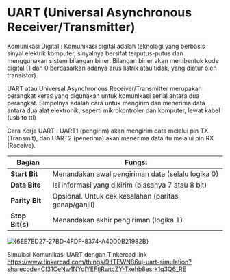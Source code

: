 # UART (Universal Asynchronous Receiver/Transmitter)

Komunikasi Digital : Komunikasi digital adalah teknologi yang berbasis sinyal elektrik komputer, 
sinyalnya bersifat terputus-putus dan menggunakan sistem bilangan biner. Bilangan 
biner akan membentuk kode digital (1 dan 0 berdasarkan adanya arus listrik atau tidak, 
yang diatur oleh transistor).

UART atau Universal Asynchronous Receiver/Transmitter merupakan perangkat keras yang digunakan untuk komunikasi serial antara dua perangkat. SImpelnya adalah cara untuk mengirim dan menerima data antara dua alat elektronik, seperti mikrokontroler dan komputer, lewat kabel (usb to ttl)

Cara Kerja UART : UART1 (pengirim) akan mengirim data melalui pin TX (Transmit),
dan UART2 (penerima) akan menerima data itu melalui pin RX (Receive).

| Bagian          | Fungsi                                               |
| --------------- | ---------------------------------------------------- |
| **Start Bit**   | Menandakan awal pengiriman data (selalu logika 0)    |
| **Data Bits**   | Isi informasi yang dikirim (biasanya 7 atau 8 bit)   |
| **Parity Bit**  | Opsional. Untuk cek kesalahan (paritas genap/ganjil) |
| **Stop Bit(s)** | Menandakan akhir pengiriman (logika 1)               |

![{6EE7ED27-27BD-4FDF-8374-A40D0B21982B}](https://github.com/user-attachments/assets/6d98d174-b300-4684-b3b2-9a2643498fd1)

Simulasi Komunikasi UART dengan Tinkercad
link https://www.tinkercad.com/things/9lfTEWN86uj-uart-simulation?sharecode=CI31CeNw1NYqlYEFtjRwtcZY-Txehb8esrk1q3Q6_RE

